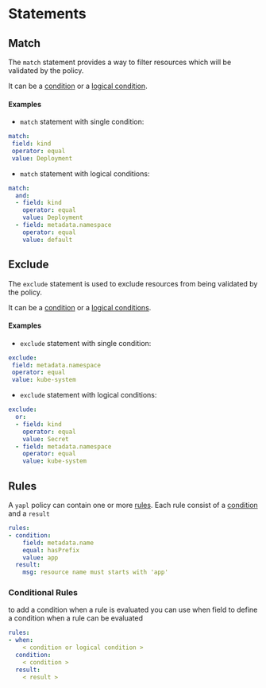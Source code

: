 # Statements

## Match

The `match` statement provides a way to filter resources which will be validated by the policy.

It can be a [condition](#condition) or a [logical condition](#logical-condition).


#### Examples

- `match` statement with single condition:

```yaml
match:
 field: kind
 operator: equal
 value: Deployment
```

- `match` statement with logical conditions:

```yaml
match:
  and:
  - field: kind
    operator: equal
    value: Deployment
  - field: metadata.namespace
    operator: equal
    value: default
```

## Exclude

The `exclude` statement is used to exclude resources from being validated by the policy.

It can be a [condition](#condition) or a [logical conditions](#logical-conditions).


#### Examples

- `exclude` statement with single condition:

```yaml
exclude:
 field: metadata.namespace
 operator: equal
 value: kube-system
```

- `exclude` statement with logical conditions:

```yaml
exclude:
  or:
  - field: kind
    operator: equal
    value: Secret
  - field: metadata.namespace
    operator: equal
    value: kube-system
```

## Rules

A `yapl` policy can contain one or more [rules](#rules). Each rule consist of a [condition](#condition) and a `result`


```yaml
rules:
- condition:
    field: metadata.name
    equal: hasPrefix
    value: app
  result:
    msg: resource name must starts with 'app'
```

### Conditional Rules

to add a condition when a rule is evaluated you can use when field to define a condition when a rule can be evaluated

```yaml
rules:
- when:
    < condition or logical condition >
  condition:
    < condition >
  result:
    < result >
```
